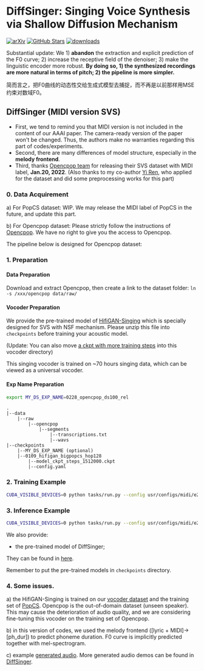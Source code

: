 # DiffSinger: Singing Voice Synthesis via Shallow Diffusion Mechanism
[![arXiv](https://img.shields.io/badge/arXiv-Paper-<COLOR>.svg)](https://arxiv.org/abs/2105.02446)
[![GitHub Stars](https://img.shields.io/github/stars/MoonInTheRiver/DiffSinger?style=social)](https://github.com/MoonInTheRiver/DiffSinger)
[![downloads](https://img.shields.io/github/downloads/MoonInTheRiver/DiffSinger/total.svg)](https://github.com/MoonInTheRiver/DiffSinger/releases)

Substantial update: We 1) **abandon** the extraction and explicit prediction of the F0 curve; 2) increase the receptive field of the denoiser; 3) make the linguistic encoder more robust.
**By doing so, 1) the synthesized recordings are more natural in terms of pitch; 2) the pipeline is more simpler.**

简而言之，把F0曲线的动态性交给生成式模型去捕捉，而不再是以前那样用MSE约束对数域F0。

## DiffSinger (MIDI version SVS)
- First, we tend to remind you that MIDI version is not included in the content of our AAAI paper. The camera-ready version of the paper won't be changed. Thus, the authors make no warranties regarding this part of codes/experiments.
- Second, there are many differences of model structure, especially in the **melody frontend**. 
- Third, thanks [Opencpop team](https://wenet.org.cn/opencpop/) for releasing their SVS dataset with MIDI label, **Jan.20, 2022**. (Also thanks to my co-author [Yi Ren](https://github.com/RayeRen), who applied for the dataset and did some preprocessing works for this part)

### 0. Data Acquirement
a) For PopCS dataset: WIP. We may release the MIDI label of PopCS in the future, and update this part. 

b) For Opencpop dataset: Please strictly follow the instructions of [Opencpop](https://wenet.org.cn/opencpop/). We have no right to give you the access to Opencpop.

The pipeline below is designed for Opencpop dataset:

### 1. Preparation

#### Data Preparation
Download and extract Opencpop, then create a link to the dataset folder: `ln -s /xxx/opencpop data/raw/`

#### Vocoder Preparation
We provide the pre-trained model of [HifiGAN-Singing](https://github.com/MoonInTheRiver/DiffSinger/releases/download/pretrain-model/0109_hifigan_bigpopcs_hop128.zip) which is specially designed for SVS with NSF mechanism.
Please unzip this file into `checkpoints` before training your acoustic model.

(Update: You can also move [a ckpt with more training steps](https://github.com/MoonInTheRiver/DiffSinger/releases/download/pretrain-model/model_ckpt_steps_1512000.ckpt) into this vocoder directory)

This singing vocoder is trained on ~70 hours singing data, which can be viewed as a universal vocoder. 

#### Exp Name Preparation
```bash
export MY_DS_EXP_NAME=0228_opencpop_ds100_rel
```

```
.
|--data
    |--raw
        |--opencpop
            |--segments
                |--transcriptions.txt
                |--wavs
|--checkpoints
    |--MY_DS_EXP_NAME (optional)
    |--0109_hifigan_bigpopcs_hop128
        |--model_ckpt_steps_1512000.ckpt
        |--config.yaml
```

### 2. Training Example
```sh
CUDA_VISIBLE_DEVICES=0 python tasks/run.py --config usr/configs/midi/e2e/opencpop/ds100_adj_rel.yaml --exp_name MY_DS_EXP_NAME --reset  
```

### 3. Inference Example
```sh
CUDA_VISIBLE_DEVICES=0 python tasks/run.py --config usr/configs/midi/e2e/opencpop/ds100_adj_rel.yaml --exp_name MY_DS_EXP_NAME --reset --infer
```

We also provide:
 - the pre-trained model of DiffSinger;
 
They can be found in [here](https://github.com/MoonInTheRiver/DiffSinger/releases/download/pretrain-model/0228_opencpop_ds100_rel.zip).

Remember to put the pre-trained models in `checkpoints` directory.

### 4. Some issues.
a) the HifiGAN-Singing is trained on our [vocoder dataset](https://dl.acm.org/doi/abs/10.1145/3474085.3475437) and the training set of [PopCS](https://arxiv.org/abs/2105.02446). Opencpop is the out-of-domain dataset (unseen speaker). This may cause the deterioration of audio quality, and we are considering fine-tuning this vocoder on the training set of Opencpop.

b) in this version of codes, we used the melody frontend ([lyric + MIDI]->[ph_dur]) to predict phoneme duration. F0 curve is implicitly predicted together with mel-spectrogram.

c) example [generated audio](https://github.com/MoonInTheRiver/DiffSinger/blob/master/resources/demos_0221/DS/).
More generated audio demos can be found in [DiffSinger](https://github.com/MoonInTheRiver/DiffSinger/releases/download/pretrain-model/0228_opencpop_ds100_rel.zip).
